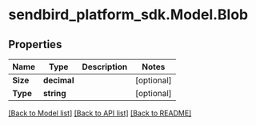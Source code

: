 
# sendbird_platform_sdk.Model.Blob

## Properties

Name | Type | Description | Notes
------------ | ------------- | ------------- | -------------
**Size** | **decimal** |  | [optional] 
**Type** | **string** |  | [optional] 

[[Back to Model list]](../README.md#documentation-for-models)
[[Back to API list]](../README.md#documentation-for-api-endpoints)
[[Back to README]](../README.md)

